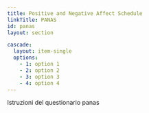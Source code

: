 ```yaml
---
title: Positive and Negative Affect Schedule
linkTitle: PANAS
id: panas
layout: section

cascade:
  layout: item-single
  options:
    - 1: option 1
    - 2: option 2
    - 3: option 3
    - 4: option 4
---
```

Istruzioni del questionario panas